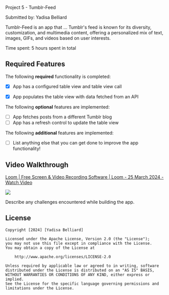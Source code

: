 Project 5 - Tumblr-Feed

Submitted by: Yadisa Belliard

Tumblr-Feed is an app that ... Tumblr's feed is known for its diversity, customization, and multimedia content, offering a personalized mix of text, images, GIFs, and videos based on user interests.

Time spent: 5 hours spent in total

## Required Features

The following **required** functionality is completed:

- [X] App has a configured table view and table view call
- [X] App populates the table view with data fetched from an API


The following **optional** features are implemented:

- [ ] App fetches posts from a different Tumblr blog
- [ ] App has a refresh control to update the table view

The following **additional** features are implemented:

- [ ] List anything else that you can get done to improve the app functionality!

## Video Walkthrough

<div>
    <a href="https://www.loom.com/share/f0e66ba94bfb4026a1ffebb310a9612d">
      <p>Loom | Free Screen & Video Recording Software | Loom - 25 March 2024 - Watch Video</p>
    </a>
    <a href="https://www.loom.com/share/f0e66ba94bfb4026a1ffebb310a9612d">
      <img style="max-width:300px;" src="https://cdn.loom.com/sessions/thumbnails/f0e66ba94bfb4026a1ffebb310a9612d-00001.jpg">
    </a>
  </div>

Describe any challenges encountered while building the app.

## License

    Copyright [2024] [Yadisa Belliard]

    Licensed under the Apache License, Version 2.0 (the "License");
    you may not use this file except in compliance with the License.
    You may obtain a copy of the License at

        http://www.apache.org/licenses/LICENSE-2.0

    Unless required by applicable law or agreed to in writing, software
    distributed under the License is distributed on an "AS IS" BASIS,
    WITHOUT WARRANTIES OR CONDITIONS OF ANY KIND, either express or implied.
    See the License for the specific language governing permissions and
    limitations under the License.
